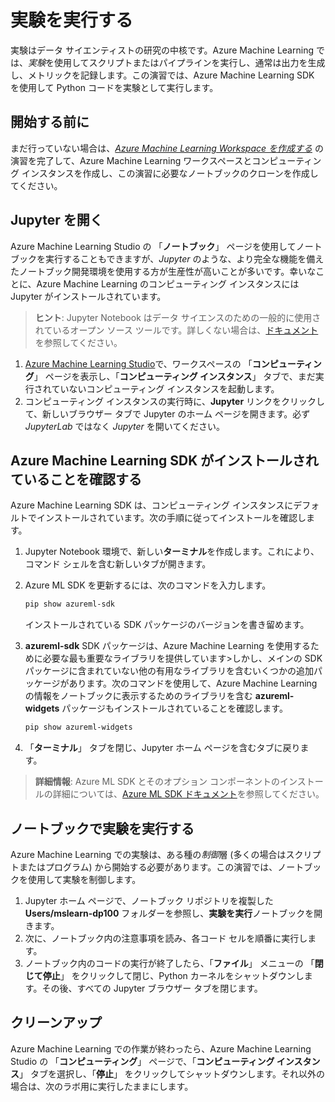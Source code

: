 ﻿---
lab:
    title: '実験を実行する'
---
# 実験を実行する

実験はデータ サイエンティストの研究の中核です。Azure Machine Learning では、*実験*を使用してスクリプトまたはパイプラインを実行し、通常は出力を生成し、メトリックを記録します。この演習では、Azure Machine Learning SDK を使用して Python コードを実験として実行します。

## 開始する前に

まだ行っていない場合は、*[Azure Machine Learning Workspace を作成する](01-create-a-workspace.md)* の演習を完了して、Azure Machine Learning ワークスペースとコンピューティング インスタンスを作成し、この演習に必要なノートブックのクローンを作成してください。

## Jupyter を開く

Azure Machine Learning Studio の 「**ノートブック**」 ページを使用してノートブックを実行することもできますが、*Jupyter* のような、より完全な機能を備えたノートブック開発環境を使用する方が生産性が高いことが多いです。幸いなことに、Azure Machine Learning のコンピューティング インスタンスには Jupyter がインストールされています。

> **ヒント**: Jupyter Notebook はデータ サイエンスのための一般的に使用されているオープン ソース ツールです。詳しくない場合は、[ドキュメント](https://jupyter-notebook.readthedocs.io/en/stable/notebook.html)を参照してください。

1. [Azure Machine Learning Studio](https://ml.azure.com)で、ワークスペースの 「**コンピューティング**」 ページを表示し、「**コンピューティング インスタンス**」 タブで、まだ実行されていないコンピューティング インスタンスを起動します。
2. コンピューティング インスタンスの実行時に、**Jupyter** リンクをクリックして、新しいブラウザー タブで Jupyter のホーム ページを開きます。必ず *JupyterLab* ではなく *Jupyter* を開いてください。

## Azure Machine Learning SDK がインストールされていることを確認する

Azure Machine Learning SDK は、コンピューティング インスタンスにデフォルトでインストールされています。次の手順に従ってインストールを確認します。

1. Jupyter Notebook 環境で、新しい**ターミナル**を作成します。これにより、コマンド シェルを含む新しいタブが開きます。
2. Azure ML SDK を更新するには、次のコマンドを入力します。

    ```bash
    pip show azureml-sdk
    ```

    インストールされている SDK パッケージのバージョンを書き留めます。

3. **azureml-sdk** SDK パッケージは、Azure Machine Learning を使用するために必要な最も重要なライブラリを提供しています>しかし、メインの SDK パッケージに含まれていない他の有用なライブラリを含むいくつかの追加パッケージがあります。次のコマンドを使用して、Azure Machine Learning の情報をノートブックに表示するためのライブラリを含む **azureml-widgets** パッケージもインストールされていることを確認します。

    ```bash
    pip show azureml-widgets
    ```

4. 「**ターミナル**」 タブを閉じ、Jupyter ホーム ページを含むタブに戻ります。

> **詳細情報**: Azure ML SDK とそのオプション コンポーネントのインストールの詳細については、[Azure ML SDK ドキュメント](https://docs.microsoft.com/python/api/overview/azure/ml/install?view=azure-ml-py)を参照してください。

## ノートブックで実験を実行する

Azure Machine Learning での実験は、ある種の*制御*層 (多くの場合はスクリプトまたはプログラム) から開始する必要があります。この演習では、ノートブックを使用して実験を制御します。

1. Jupyter ホーム ページで、ノートブック リポジトリを複製した **Users/mslearn-dp100** フォルダーを参照し、**実験を実行**ノートブックを開きます。
2. 次に、ノートブック内の注意事項を読み、各コード セルを順番に実行します。
3. ノートブック内のコードの実行が終了したら、「**ファイル**」 メニューの 「**閉じて停止**」 をクリックして閉じ、Python カーネルをシャットダウンします。その後、すべての Jupyter ブラウザー タブを閉じます。

## クリーンアップ

Azure Machine Learning での作業が終わったら、Azure Machine Learning Studio の 「**コンピューティング**」 ページで、「**コンピューティング インスタンス**」 タブを選択し、「**停止**」 をクリックしてシャットダウンします。それ以外の場合は、次のラボ用に実行したままにします。
